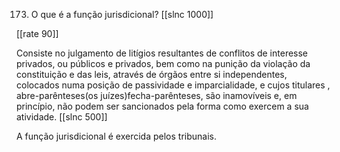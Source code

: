 173. O que é a função jurisdicional?
[[slnc 1000]]

[[rate 90]]

Consiste no julgamento de litígios resultantes de conflitos de interesse privados, ou públicos e privados, bem como na punição da violação da constituição e das leis, através de órgãos entre si independentes, colocados numa posição de passividade e imparcialidade, e cujos titulares , abre-parênteses(os juízes)fecha-parênteses, são inamovíveis e, em princípio, não podem ser sancionados pela forma como exercem a sua atividade.
[[slnc 500]]

A função jurisdicional é exercida pelos tribunais.
